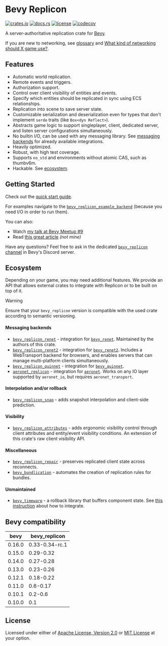 # Bevy Replicon

[![crates.io](https://img.shields.io/crates/v/bevy_replicon)](https://crates.io/crates/bevy_replicon)
[![docs.rs](https://docs.rs/bevy_replicon/badge.svg)](https://docs.rs/bevy_replicon)
[![license](https://img.shields.io/crates/l/bevy_replicon)](#license)
[![codecov](https://codecov.io/gh/projectharmonia/bevy_replicon/graph/badge.svg?token=N1G28NQB1L)](https://codecov.io/gh/projectharmonia/bevy_replicon)

A server-authoritative replication crate for [Bevy](https://bevyengine.org).

If you are new to networking, see [glossary](https://gist.github.com/maniwani/f92cc5d827b00163f5846ea7dcb90d44) and
[What kind of networking should X game use?](https://github.com/bevyengine/bevy/discussions/8675).

## Features

- Automatic world replication.
- Remote events and triggers.
- Authorization support.
- Control over client visibility of entities and events.
- Specify which entities should be replicated in sync using ECS relationships.
- Replication into scene to save server state.
- Customizable serialization and deserialization even for types that don't implement `serde` traits (like `Box<dyn Reflect>`).
- Abstracts game logic to support singleplayer, client, dedicated server, and listen server configurations simultaneously.
- No builtin I/O, can be used with any messaging library. See [messaging backends](#messaging-backends) for already available integrations.
- Heavily optimized.
- Robust, with high test coverage.
- Supports `no_std` and environments without atomic CAS, such as thumbv6m.
- Hackable. See [ecosystem](#ecosystem).

## Getting Started

Check out the [quick start guide](https://docs.rs/bevy_replicon).

For examples navigate to the [`bevy_replicon_example_backend`](bevy_replicon_example_backend) (because you need I/O in order to run them).

You can also:
- Watch [my talk at Bevy Meetup #9](https://www.youtube.com/watch?v=aDsVFmXD2cc)
- Read [this great article](https://www.hankruiger.com/posts/adding-networked-multiplayer-to-my-game-with-bevy-replicon) *(not mine)*

Have any questions? Feel free to ask in the dedicated [`bevy_replicon` channel](https://discord.com/channels/691052431525675048/1090432346907492443) in Bevy's Discord server.

## Ecosystem

Depending on your game, you may need additional features. We provide an API that allows external crates to integrate with Replicon or to be built on top of it.

> [!WARNING]
> Ensure that your `bevy_replicon` version is compatible with the used crate according to semantic versioning.

#### Messaging backends

- [`bevy_replicon_renet`](https://github.com/projectharmonia/bevy_replicon_renet) - integration for [`bevy_renet`](https://github.com/lucaspoffo/renet/tree/master/bevy_renet). Maintained by the authors of this crate.
- [`bevy_replicon_renet2`](https://github.com/UkoeHB/renet2/tree/main/bevy_replicon_renet2) - integration for [`bevy_renet2`](https://github.com/UkoeHB/renet2/tree/main/bevy_renet2). Includes a WebTransport backend for browsers, and enables servers that can manage multi-platform clients simultaneously.
- [`bevy_replicon_quinnet`](https://github.com/Henauxg/bevy_replicon_quinnet) - integration for [`bevy_quinnet`](https://github.com/Henauxg/bevy_quinnet).
- [`aeronet_replicon`](https://github.com/aecsocket/aeronet/tree/main/crates/aeronet_replicon) - integration for [`aeronet`](https://github.com/aecsocket/aeronet). Works on any IO layer supported by `aeronet_io`, but requires `aeronet_transport`.

#### Interpolation and/or rollback

- [`bevy_replicon_snap`](https://github.com/Bendzae/bevy_replicon_snap) - adds snapshot interpolation and client-side prediction.

#### Visibility

- [`bevy_replicon_attributes`](https://github.com/UkoeHB/bevy_replicon_attributes) - adds ergonomic visibility control through client attributes and entity/event visibility conditions. An extension of this crate's raw client visibility API.

#### Miscellaneous

- [`bevy_replicon_repair`](https://github.com/UkoeHB/bevy_replicon_repair) - preserves replicated client state across reconnects.
- [`bevy_bundlication`](https://github.com/NiseVoid/bevy_bundlication) - automates the creation of replication rules for bundles.

#### Unmaintained

- [`bevy_timewarp`](https://github.com/RJ/bevy_timewarp) - a rollback library that buffers component state. See [this instruction](https://github.com/RJ/bevy_timewarp/blob/main/REPLICON_INTEGRATION.md) about how to integrate.

## Bevy compatibility

| bevy   | bevy_replicon |
| ------ | ------------- |
| 0.16.0 | 0.33-0.34-rc.1|
| 0.15.0 | 0.29-0.32     |
| 0.14.0 | 0.27-0.28     |
| 0.13.0 | 0.23-0.26     |
| 0.12.1 | 0.18-0.22     |
| 0.11.0 | 0.6-0.17      |
| 0.10.1 | 0.2-0.6       |
| 0.10.0 | 0.1           |

## License

Licensed under either of [Apache License, Version 2.0](LICENSE-APACHE) or [MIT License](LICENSE-MIT) at your option.
